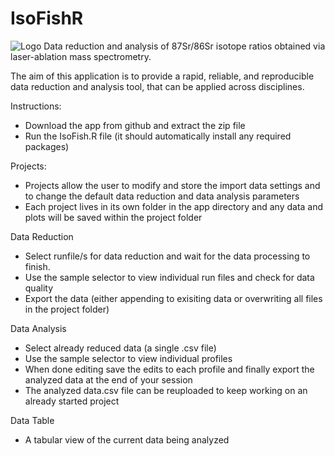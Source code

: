# IsoFishR
![Logo](https://github.com/MalteWillmes/IsoFishR/tree/master/www/logo.png)
Data reduction and analysis of 87Sr/86Sr isotope ratios obtained via laser-ablation mass spectrometry. 

The aim of this application is to provide a rapid, reliable, and reproducible data reduction and analysis tool, that can be applied across disciplines. 

Instructions:
- Download the app from github and extract the zip file
- Run the IsoFish.R file (it should automatically install any required packages)

Projects:
- Projects allow the user to modify and store the import data settings and to change the default data reduction and data analysis parameters
- Each project lives in its own folder in the app directory and any data and plots will be saved within the project folder

Data Reduction
- Select runfile/s for data reduction and wait for the data processing to finish. 
- Use the sample selector to view individual run files and check for data quality 
- Export the data (either appending to exisiting data or overwriting all files in the project folder)

Data Analysis
- Select already reduced data (a single .csv file)
- Use the sample selector to view individual profiles
- When done editing save the edits to each profile and finally export the analyzed data at the end of your session
- The analyzed data.csv file can be reuploaded to keep working on an already started project


Data Table
- A tabular view of the current data being analyzed
